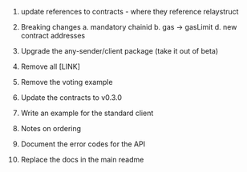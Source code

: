 1. update references to contracts - where they reference relaystruct

3. Breaking changes
    a. mandatory chainid
    b. gas -> gasLimit
    d. new contract addresses


7. Upgrade the any-sender/client package (take it out of beta)
8. Remove all [LINK]
9. Remove the voting example
10. Update the contracts to v0.3.0
11. Write an example for the standard client
12. Notes on ordering
13. Document the error codes for the API
14. Replace the docs in the main readme